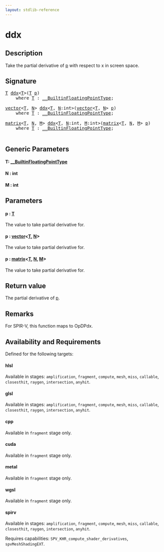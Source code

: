 ```yaml
---
layout: stdlib-reference
---
```


# ddx

## Description

Take the partial derivative of <span class='code'><a href="ddx#decl-p" class="code_param">p</a></span> with respect to x in screen space.



## Signature 

<pre>
<a href="ddx#typeparam-T" class="code_type">T</a> <a href="ddx">ddx</a>&lt;<a href="ddx#typeparam-T" class="code_type">T</a>&gt;(<a href="ddx#typeparam-T" class="code_type">T</a> <a href="ddx#decl-p" class="code_param">p</a>)
    <span class='code_keyword'>where</span> <a href="ddx#typeparam-T" class="code_type">T</a> : <a href="../interfaces/0_builtinfloatingpointtype-029hm/index" class="code_type">__BuiltinFloatingPointType</a>;

<a href="../types/vector/index" class="code_type">vector</a>&lt;<a href="ddx#typeparam-T" class="code_type">T</a>, <a href="ddx#decl-N" class="code_var">N</a>&gt; <a href="ddx">ddx</a>&lt;<a href="ddx#typeparam-T" class="code_type">T</a>, <a href="ddx#decl-N" class="code_var">N</a>:<span class="code_keyword">int</span>&gt;(<a href="../types/vector/index" class="code_type">vector</a>&lt;<a href="ddx#typeparam-T" class="code_type">T</a>, <a href="ddx#decl-N" class="code_var">N</a>&gt; <a href="ddx#decl-p" class="code_param">p</a>)
    <span class='code_keyword'>where</span> <a href="ddx#typeparam-T" class="code_type">T</a> : <a href="../interfaces/0_builtinfloatingpointtype-029hm/index" class="code_type">__BuiltinFloatingPointType</a>;

<a href="../types/matrix/index" class="code_type">matrix</a>&lt;<a href="ddx#typeparam-T" class="code_type">T</a>, <a href="ddx#decl-N" class="code_var">N</a>, <a href="ddx#decl-M" class="code_var">M</a>&gt; <a href="ddx">ddx</a>&lt;<a href="ddx#typeparam-T" class="code_type">T</a>, <a href="ddx#decl-N" class="code_var">N</a>:<span class="code_keyword">int</span>, <a href="ddx#decl-M" class="code_var">M</a>:<span class="code_keyword">int</span>&gt;(<a href="../types/matrix/index" class="code_type">matrix</a>&lt;<a href="ddx#typeparam-T" class="code_type">T</a>, <a href="ddx#decl-N" class="code_var">N</a>, <a href="ddx#decl-M" class="code_var">M</a>&gt; <a href="ddx#decl-p" class="code_param">p</a>)
    <span class='code_keyword'>where</span> <a href="ddx#typeparam-T" class="code_type">T</a> : <a href="../interfaces/0_builtinfloatingpointtype-029hm/index" class="code_type">__BuiltinFloatingPointType</a>;

</pre>

## Generic Parameters

####  <a id="typeparam-T"></a>T: [\_\_BuiltinFloatingPointType](../interfaces/0_builtinfloatingpointtype-029hm/index)
####  <a id="decl-N"></a>N  : int
####  <a id="decl-M"></a>M  : int

## Parameters

####  <a id="decl-p"></a>p  : [T](ddx#typeparam-T)
The value to take partial derivative for.

####  <a id="decl-p"></a>p  : [vector](../types/vector/index)\<[T](../types/vector/index#typeparam-T), [N](../types/vector/index#decl-N)\>
The value to take partial derivative for.

####  <a id="decl-p"></a>p  : [matrix](../types/matrix/index)\<[T](), [N](../types/matrix/index#decl-N), [M](../types/matrix/index#decl-M)\>
The value to take partial derivative for.


## Return value
The partial derivative of <span class='code'><a href="ddx#decl-p" class="code_param">p</a></span>.

## Remarks
For SPIR-V, this function maps to <span class='code'>OpDPdx</span>.


## Availability and Requirements

Defined for the following targets:

#### hlsl
Available in stages: `amplification`, `fragment`, `compute`, `mesh`, `miss`, `callable`, `closesthit`, `raygen`, `intersection`, `anyhit`.

#### glsl
Available in stages: `amplification`, `fragment`, `compute`, `mesh`, `miss`, `callable`, `closesthit`, `raygen`, `intersection`, `anyhit`.

#### cpp
Available in `fragment` stage only.

#### cuda
Available in `fragment` stage only.

#### metal
Available in `fragment` stage only.

#### wgsl
Available in `fragment` stage only.

#### spirv
Available in stages: `amplification`, `fragment`, `compute`, `mesh`, `miss`, `callable`, `closesthit`, `raygen`, `intersection`, `anyhit`.

Requires capabilities: `SPV_KHR_compute_shader_derivatives`, `spvMeshShadingEXT`.


